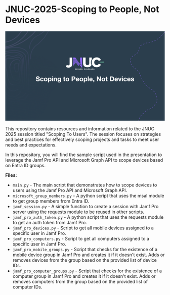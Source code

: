 # JNUC-2025-Scoping to People, Not Devices

![Scoping to People, Not Devices](images/scoping-to-people-not-devices.png)

This repository contains resources and information related to the JNUC 2025 session titled "Scoping To Users". The session focuses on strategies and best practices for effectively scoping projects and tasks to meet user needs and expectations.

In this repository,
you will find the sample script used in the presentation to leverage the Jamf Pro API and Microsoft Graph API to scope devices based on Entra ID groups.


**Files:**
- `main.py` \- The main script that demonstrates how to scope devices to users using the Jamf Pro API and Microsoft Graph API.
- `microsoft_group_members.py` \- A python script that uses the msal module to get group members from Entra ID.
- `jamf_session.py` \- A simple function to create a session with Jamf Pro server using the requests module to be reused in other scripts.
- `jamf_pro_auth_token.py` \- A python script that uses the requests module to get an auth token from Jamf Pro.
- `jamf_pro_devices.py` \- Script to get all mobile devices assigned to a specific user in Jamf Pro.
- `jamf_pro_computers.py` \- Script to get all computers assigned to a specific user in Jamf Pro.
- `jamf_pro_mobile_groups.py` \- Script that checks for the existence of a mobile device group in Jamf Pro and creates it if it doesn't exist. Adds or removes devices from the group based on the provided list of device IDs.
- `jamf_pro_computer_groups.py` \- Script that checks for the existence of a computer group in Jamf Pro and creates it if it doesn't exist. Adds or removes computers from the group based on the provided list of computer IDs.